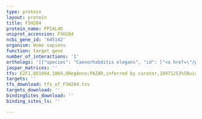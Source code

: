 ```yaml
---
type: protein
layout: protein
title: F5H284
protein_name: PPIAL4D
uniprot_accession: F5H284
ncbi_gene_id: '645142'
organism: Homo sapiens
function: target gene
number_of_interactions: '1'
orthologs: '[{"species": "Caenorhabditis elegans", "id": ["<a href=\"/protein/p52015\">P52015</a>", "<a href=\"/protein/p52011\">P52011</a>"]}]'
jaspar_matrices: ''
tfs: E2F1,Q01094,1869,ORegAnno;PAZAR,inferred by curator,18971253%5Buid%5D+OR+26578589%5Buid%5D,No
targets: ''
tfs_download: tfs_of_F5H284.tsv
targets_download: ''
bindingSites_download: ''
binding_sites_ls: ''

---
```

